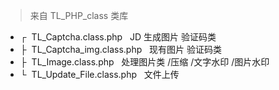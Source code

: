 <blockquote>来自 TL_PHP_class 类库</blockquote>
<ul>
    <li>┌&nbsp;&nbsp;TL_Captcha.class.php&nbsp;&nbsp;&nbsp;JD 生成图片 验证码类</li>
    <li>├&nbsp;&nbsp;TL_Captcha_img.class.php&nbsp;&nbsp;&nbsp;现有图片 验证码类</li>
    <li>├&nbsp;&nbsp;TL_Image.class.php&nbsp;&nbsp;&nbsp;处理图片类 /压缩 /文字水印 /图片水印</li>
    <li>└&nbsp;&nbsp;TL_Update_File.class.php&nbsp;&nbsp;&nbsp;文件上传</li>
</ul>
